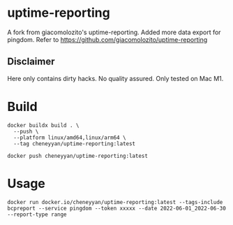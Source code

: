 # uptime-reporting

A fork from giacomolozito's uptime-reporting. Added more data export for pingdom.
Refer to https://github.com/giacomolozito/uptime-reporting

## Disclaimer

Here only contains dirty hacks. No quality assured. Only tested on Mac M1.


# Build

```
docker buildx build . \
  --push \
  --platform linux/amd64,linux/arm64 \
  --tag cheneyyan/uptime-reporting:latest 

docker push cheneyyan/uptime-reporting:latest
```

# Usage

```
docker run docker.io/cheneyyan/uptime-reporting:latest --tags-include bcpreport --service pingdom --token xxxxx --date 2022-06-01_2022-06-30 --report-type range
```